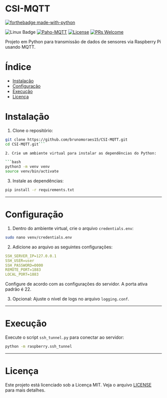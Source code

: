 # CSI-MQTT

[![forthebadge made-with-python](http://ForTheBadge.com/images/badges/made-with-python.svg)](https://www.python.org/)

![Linux Badge](https://img.shields.io/badge/Linux-FCC624?logo=linux&logoColor=000&style=flat) [![Paho-MQTT](https://badge.fury.io/py/paho-mqtt.svg)](https://pypi.org/project/paho-mqtt/) [![License](https://img.shields.io/badge/License-MIT-blue.svg)](LICENSE) [![PRs Welcome](https://img.shields.io/badge/PRs-welcome-brightgreen.svg?style=shields)](http://makeapullrequest.com)

Projeto em Python para transmissão de dados de sensores via Raspberry Pi usando MQTT. 

# Índice

- [Instalação](#instalação)
- [Configuração](#configuração)
- [Execução](#execução)
- [Licença](#licença)

# Instalação


1. Clone o repositório:

```bash
git clone https://github.com/brunomoraes15/CSI-MQTT.git
cd CSI-MQTT.git```

2. Crie um ambiente virtual para instalar as dependências do Python:

```bash
python3 -m venv venv
source venv/bin/activate
```

3. Instale as dependências:

```bash
pip install -r requirements.txt
```
---

# Configuração


1. Dentro do ambiente virtual, crie o arquivo `credentials.env`:

```bash
sudo nano venv/credentials.env
```

2. Adicione ao arquivo as seguintes configurações:

```yaml
SSH_SERVER_IP=127.0.0.1
SSH_USER=user
SSH_PASSWORD=0000
REMOTE_PORT=1883
LOCAL_PORT=1883
```

Configure de acordo com as configurações do servidor. A porta ativa padrão é 22.

3. Opcional: Ajuste o nível de logs no arquivo `logging.conf`.

---

# Execução


Execute o script `ssh_tunnel.py` para conectar ao servidor:

```bash
python -m raspberry.ssh_tunnel
```

---

# Licença


Este projeto está licenciado sob a Licença MIT. Veja o arquivo [LICENSE](LICENSE) para mais detalhes.